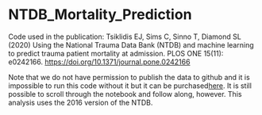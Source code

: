 # NTDB_Mortality_Prediction

Code used in the publication: Tsiklidis EJ, Sims C, Sinno T, Diamond SL (2020) Using the National Trauma Data Bank (NTDB) and machine learning to predict trauma patient mortality at admission. PLOS ONE 15(11): e0242166. https://doi.org/10.1371/journal.pone.0242166

Note that we do not have permission to publish the data to github and it is impossible to run this code without it but it can be purchased[here](https://www.facs.org/quality-programs/trauma/quality/national-trauma-data-bank/datasets/). It is still possible to scroll through the notebook and follow along, however. This analysis uses the 2016 version of the NTDB. 

